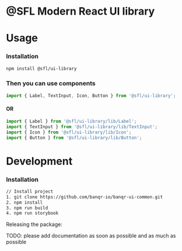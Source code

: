 # @SFL Modern React UI library

# Usage

### Installation

```sh
npm install @sfl/ui-library
```

### Then you can use components

```javascript
import { Label, TextInput, Icon, Button } from '@sfl/ui-library';
```
#### OR
```javascript
import { Label } from '@sfl/ui-library/lib/Label';
import { TextInput } from '@sfl/ui-library/lib/TextInput';
import { Icon } from '@sfl/ui-library/lib/Icon';
import { Button } from '@sfl/ui-library/lib/Button';
```

# Development

### Installation
```sh
// Install project
1. git clone https://github.com/banqr-io/banqr-ui-common.git
2. npm install
3. npm run build
4. npm run storybook
```

Releasing the package:

TODO: please add documentation as soon as possible and as much as possible

